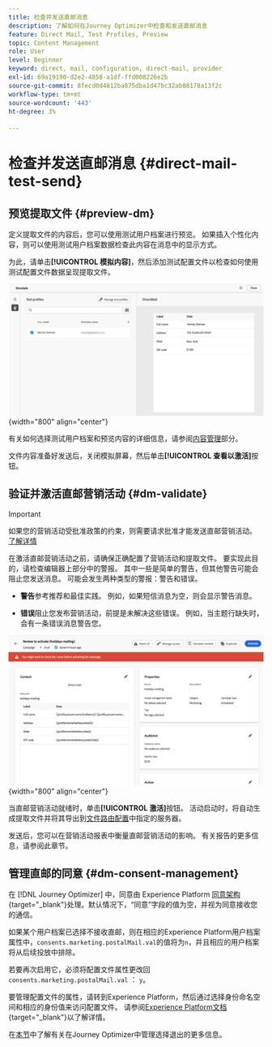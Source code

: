 ```yaml
---
title: 检查并发送直邮消息
description: 了解如何在Journey Optimizer中检查和发送直邮消息
feature: Direct Mail, Test Profiles, Preview
topic: Content Management
role: User
level: Beginner
keyword: direct, mail, configuration, direct-mail, provider
exl-id: 69a19190-d2e2-4858-a1df-ffd008226e2b
source-git-commit: 8fecd0d4812ba875dba1d47bc32ab08178a13f2c
workflow-type: tm+mt
source-wordcount: '443'
ht-degree: 3%

---
```


# 检查并发送直邮消息 {#direct-mail-test-send}

## 预览提取文件 {#preview-dm}

定义提取文件的内容后，您可以使用测试用户档案进行预览。 如果插入个性化内容，则可以使用测试用户档案数据检查此内容在消息中的显示方式。

为此，请单击&#x200B;**[!UICONTROL 模拟内容]**，然后添加测试配置文件以检查如何使用测试配置文件数据呈现提取文件。

![](assets/direct-mail-simulate.png){width="800" align="center"}

有关如何选择测试用户档案和预览内容的详细信息，请参阅[内容管理](../content-management/preview-test.md)部分。

文件内容准备好发送后，关闭模拟屏幕，然后单击&#x200B;**[!UICONTROL 查看以激活]**&#x200B;按钮。

## 验证并激活直邮营销活动 {#dm-validate}

>[!IMPORTANT]
>
> 如果您的营销活动受批准政策的约束，则需要请求批准才能发送直邮营销活动。 [了解详情](../test-approve/gs-approval.md)

在激活直邮营销活动之前，请确保正确配置了营销活动和提取文件。 要实现此目的，请检查编辑器上部分中的警报。 其中一些是简单的警告，但其他警告可能会阻止您发送消息。 可能会发生两种类型的警报：警告和错误。

* **警告**&#x200B;参考推荐和最佳实践。 例如，如果短信消息为空，则会显示警告消息。

* **错误**&#x200B;阻止您发布营销活动，前提是未解决这些错误。 例如，当主题行缺失时，会有一条错误消息警告您。

![](assets/direct-mail-review.png){width="800" align="center"}

当直邮营销活动就绪时，单击&#x200B;**[!UICONTROL 激活]**&#x200B;按钮。 活动启动时，将自动生成提取文件并将其导出到[文件路由配置](../direct-mail/direct-mail-configuration.md)中指定的服务器。

发送后，您可以在营销活动报表中衡量直邮营销活动的影响。 有关报告的更多信息，请参阅此章节。

## 管理直邮的同意 {#dm-consent-management}

在 [!DNL Journey Optimizer] 中，同意由 Experience Platform [同意架构](https://experienceleague.adobe.com/docs/experience-platform/xdm/field-groups/profile/consents.html?lang=zh-Hans){target="_blank"}处理。默认情况下，“同意”字段的值为空，并视为同意接收您的通信。

如果某个用户档案已选择不接收直邮，则在相应的Experience Platform用户档案属性中，`consents.marketing.postalMail.val`的值将为`n`，并且相应的用户档案将从后续投放中排除。

若要再次启用它，必须将配置文件属性更改回`consents.marketing.postalMail.val` ： `y`。

要管理配置文件的属性，请转到Experience Platform，然后通过选择身份命名空间和相应的身份值来访问配置文件。 请参阅[Experience Platform文档](https://experienceleague.adobe.com/docs/experience-platform/profile/ui/user-guide.html?lang=zh-Hans#getting-started){target="_blank"}以了解详情。

在[本节](../privacy/opt-out.md)中了解有关在Journey Optimizer中管理选择退出的更多信息。

